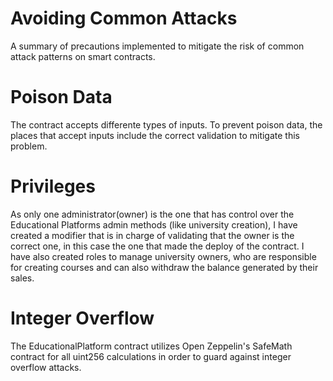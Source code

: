 # Avoiding Common Attacks
A summary of precautions implemented to mitigate the risk of common attack patterns on smart contracts.

# Poison Data
The contract accepts differente types of inputs. To prevent poison data, the places that accept  inputs include the correct validation to mitigate this problem.

# Privileges
As only one administrator(owner) is the one that has control over the Educational Platforms admin methods (like university creation), 
I have created a modifier that is in charge of validating that the owner is the correct one, in this case the one that made the deploy of the contract.
I have also created roles to manage university owners, who are responsible for creating courses and can also withdraw the balance generated by their sales.

# Integer Overflow
The EducationalPlatform contract utilizes Open Zeppelin's SafeMath contract for all uint256 calculations in order to guard against integer overflow attacks.